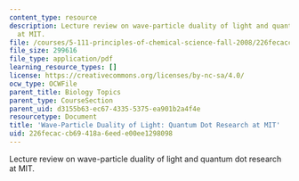 ```yaml
---
content_type: resource
description: Lecture review on wave-particle duality of light and quantum dot research
  at MIT.
file: /courses/5-111-principles-of-chemical-science-fall-2008/226fecaccb69418a6eede00ee1298098_bioex_lect3.pdf
file_size: 299616
file_type: application/pdf
learning_resource_types: []
license: https://creativecommons.org/licenses/by-nc-sa/4.0/
ocw_type: OCWFile
parent_title: Biology Topics
parent_type: CourseSection
parent_uid: d3155b63-ec67-4335-5375-ea901b2a4f4e
resourcetype: Document
title: 'Wave-Particle Duality of Light: Quantum Dot Research at MIT'
uid: 226fecac-cb69-418a-6eed-e00ee1298098
---
```

Lecture review on wave-particle duality of light and quantum dot research at MIT.
